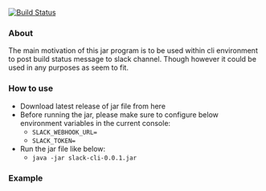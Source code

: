 [![Build Status](https://travis-ci.org/h4ck4life/slack-post-cli.svg?branch=master)](https://travis-ci.org/h4ck4life/slack-post-cli)

### About
The main motivation of this jar program is to be used within cli environment to post build status message to slack channel. Though however it could be used in any purposes as seem to fit.

### How to use
* Download latest release of jar file from here
* Before running the jar, please make sure to configure below environment variables in the current console:
	*  `SLACK_WEBHOOK_URL=`
	*  `SLACK_TOKEN=`
* Run the jar file like below:
	* `java -jar slack-cli-0.0.1.jar`

### Example

